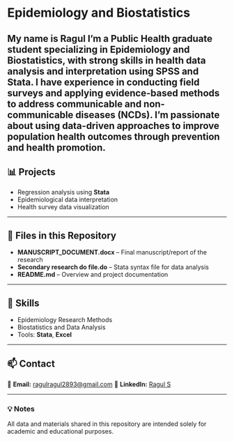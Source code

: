 # Epidemiology and Biostatistics

My name is **Ragul** 
I’m a Public Health graduate student specializing in Epidemiology and Biostatistics, with strong skills in health data analysis and interpretation using SPSS and Stata. I have experience in conducting field surveys and applying evidence-based methods to address communicable and non-communicable diseases (NCDs). I’m passionate about using data-driven approaches to improve population health outcomes through prevention and health promotion.
---

## 📊 Projects

* Regression analysis using **Stata**
* Epidemiological data interpretation
* Health survey data visualization 

---

## 📂 Files in this Repository

* **MANUSCRIPT_DOCUMENT.docx** – Final manuscript/report of the research
* **Secondary research do file.do** – Stata syntax file for data analysis
* **README.md** – Overview and project documentation

---

## 🧠 Skills

* Epidemiology Research Methods
* Biostatistics and Data Analysis
* Tools:  **Stata**, **Excel**

---

## 📫 Contact

📧 **Email:** [ragulragul2893@gmail.com](mailto:ragulragul2893@gmail.com)
🔗 **LinkedIn:** [Ragul S](https://www.linkedin.com/in/ragul-s-022151265)

---

### 💡 Notes

All data and materials shared in this repository are intended solely for academic and educational purposes.
